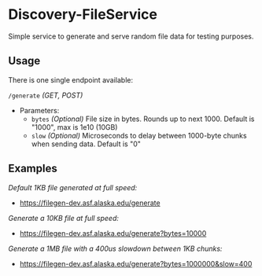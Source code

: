 # Discovery-FileService

Simple service to generate and serve random file data for testing purposes.

## Usage

There is one single endpoint available:

`/generate` _(GET, POST)_
- Parameters:
    - `bytes` _(Optional)_ File size in bytes. Rounds up to next 1000. Default is "1000", max is 1e10 (10GB)
    - `slow` _(Optional)_ Microseconds to delay between 1000-byte chunks when sending data. Default is "0"

## Examples

_Default 1KB file generated at full speed:_
- https://filegen-dev.asf.alaska.edu/generate
  
_Generate a 10KB file at full speed:_
- https://filegen-dev.asf.alaska.edu/generate?bytes=10000
  
_Generate a 1MB file with a 400us slowdown between 1KB chunks:_
- https://filegen-dev.asf.alaska.edu/generate?bytes=1000000&slow=400